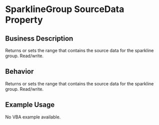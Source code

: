 # SparklineGroup SourceData Property

## Business Description
Returns or sets the range that contains the source data for the sparkline group. Read/write.

## Behavior
Returns or sets the range that contains the source data for the sparkline group. Read/write.

## Example Usage
No VBA example available.